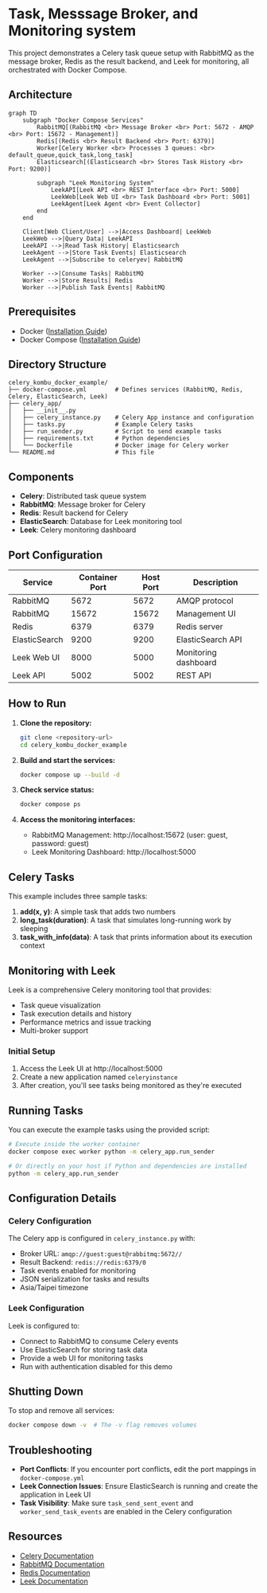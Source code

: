 # Task, Messsage Broker, and Monitoring system

This project demonstrates a Celery task queue setup with RabbitMQ as the message broker, Redis as the result backend, and Leek for monitoring, all orchestrated with Docker Compose.

## Architecture
```mermaid
graph TD
    subgraph "Docker Compose Services"
        RabbitMQ[(RabbitMQ <br> Message Broker <br> Port: 5672 - AMQP <br> Port: 15672 - Management)]
        Redis[(Redis <br> Result Backend <br> Port: 6379)]
        Worker[Celery Worker <br> Processes 3 queues: <br> default_queue,quick_task,long_task]
        Elasticsearch[(Elasticsearch <br> Stores Task History <br> Port: 9200)]
        
        subgraph "Leek Monitoring System"
            LeekAPI[Leek API <br> REST Interface <br> Port: 5000]
            LeekWeb[Leek Web UI <br> Task Dashboard <br> Port: 5001]
            LeekAgent[Leek Agent <br> Event Collector]
        end
    end
    
    Client[Web Client/User] -->|Access Dashboard| LeekWeb
    LeekWeb -->|Query Data| LeekAPI
    LeekAPI -->|Read Task History| Elasticsearch
    LeekAgent -->|Store Task Events| Elasticsearch
    LeekAgent -->|Subscribe to celeryev| RabbitMQ
    
    Worker -->|Consume Tasks| RabbitMQ
    Worker -->|Store Results| Redis
    Worker -->|Publish Task Events| RabbitMQ
```

## Prerequisites

* Docker ([Installation Guide](https://docs.docker.com/get-docker/))
* Docker Compose ([Installation Guide](https://docs.docker.com/compose/install/))

## Directory Structure

```
celery_kombu_docker_example/
├── docker-compose.yml        # Defines services (RabbitMQ, Redis, Celery, ElasticSearch, Leek)
├── celery_app/
│   ├── __init__.py
│   ├── celery_instance.py    # Celery App instance and configuration
│   ├── tasks.py              # Example Celery tasks
│   ├── run_sender.py         # Script to send example tasks
│   ├── requirements.txt      # Python dependencies
│   └── Dockerfile            # Docker image for Celery worker
└── README.md                 # This file
```

## Components

* **Celery**: Distributed task queue system
* **RabbitMQ**: Message broker for Celery
* **Redis**: Result backend for Celery
* **ElasticSearch**: Database for Leek monitoring tool
* **Leek**: Celery monitoring dashboard

## Port Configuration

| Service | Container Port | Host Port | Description |
|---------|---------------|-----------|-------------|
| RabbitMQ | 5672 | 5672 | AMQP protocol |
| RabbitMQ | 15672 | 15672 | Management UI |
| Redis | 6379 | 6379 | Redis server |
| ElasticSearch | 9200 | 9200 | ElasticSearch API |
| Leek Web UI | 8000 | 5000 | Monitoring dashboard |
| Leek API | 5002 | 5002 | REST API |

## How to Run

1. **Clone the repository:**
    ```bash
    git clone <repository-url>
    cd celery_kombu_docker_example
    ```

2. **Build and start the services:**
    ```bash
    docker compose up --build -d
    ```

3. **Check service status:**
    ```bash
    docker compose ps
    ```

4. **Access the monitoring interfaces:**
   * RabbitMQ Management: http://localhost:15672 (user: guest, password: guest)
   * Leek Monitoring Dashboard: http://localhost:5000

## Celery Tasks

This example includes three sample tasks:

1. **add(x, y)**: A simple task that adds two numbers
2. **long_task(duration)**: A task that simulates long-running work by sleeping
3. **task_with_info(data)**: A task that prints information about its execution context

## Monitoring with Leek

Leek is a comprehensive Celery monitoring tool that provides:
* Task queue visualization
* Task execution details and history
* Performance metrics and issue tracking
* Multi-broker support

### Initial Setup

1. Access the Leek UI at http://localhost:5000
2. Create a new application named `celeryinstance`
3. After creation, you'll see tasks being monitored as they're executed

## Running Tasks

You can execute the example tasks using the provided script:

```bash
# Execute inside the worker container
docker compose exec worker python -m celery_app.run_sender

# Or directly on your host if Python and dependencies are installed
python -m celery_app.run_sender
```

## Configuration Details

### Celery Configuration

The Celery app is configured in `celery_instance.py` with:
* Broker URL: `amqp://guest:guest@rabbitmq:5672//`
* Result Backend: `redis://redis:6379/0`
* Task events enabled for monitoring
* JSON serialization for tasks and results
* Asia/Taipei timezone

### Leek Configuration

Leek is configured to:
* Connect to RabbitMQ to consume Celery events
* Use ElasticSearch for storing task data
* Provide a web UI for monitoring tasks
* Run with authentication disabled for this demo

## Shutting Down

To stop and remove all services:

```bash
docker compose down -v  # The -v flag removes volumes
```

## Troubleshooting

* **Port Conflicts**: If you encounter port conflicts, edit the port mappings in `docker-compose.yml`
* **Leek Connection Issues**: Ensure ElasticSearch is running and create the application in Leek UI
* **Task Visibility**: Make sure `task_send_sent_event` and `worker_send_task_events` are enabled in the Celery configuration

## Resources

* [Celery Documentation](https://docs.celeryq.dev/)
* [RabbitMQ Documentation](https://www.rabbitmq.com/documentation.html)
* [Redis Documentation](https://redis.io/documentation)
* [Leek Documentation](https://tryleek.com/docs/introduction/leek/)
